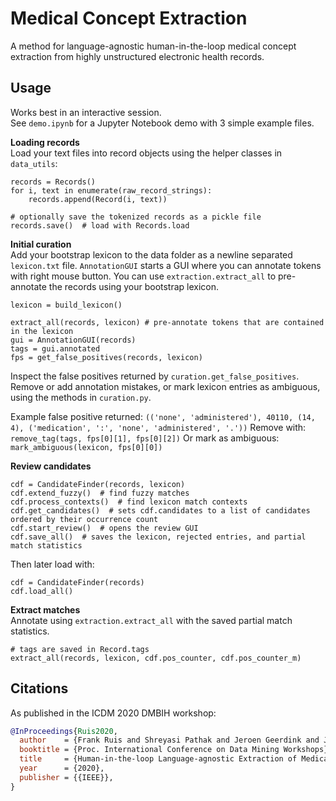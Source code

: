 
# Medical Concept Extraction
A method for language-agnostic human-in-the-loop medical concept extraction from highly unstructured electronic health records.

## Usage
Works best in an interactive session.  
See `demo.ipynb` for a Jupyter Notebook demo with 3 simple example files.

**Loading records**  
Load your text files into record objects using the helper classes in `data_utils`:

    records = Records()
    for i, text in enumerate(raw_record_strings):
        records.append(Record(i, text))
        
    # optionally save the tokenized records as a pickle file
    records.save()  # load with Records.load

**Initial curation**  
Add your bootstrap lexicon to the data folder as a newline separated `lexicon.txt` file.
`AnnotationGUI` starts a GUI where you can annotate tokens with right mouse button.
You can use `extraction.extract_all` to pre-annotate the records using your bootstrap lexicon.

    lexicon = build_lexicon()  
    
    extract_all(records, lexicon) # pre-annotate tokens that are contained in the lexicon
    gui = AnnotationGUI(records)  
    tags = gui.annotated
    fps = get_false_positives(records, lexicon)  

Inspect the false positives returned by `curation.get_false_positives`. 
Remove or add annotation mistakes, or mark lexicon entries as ambiguous, using the methods in `curation.py`. 

Example false positive returned: 
`(('none', 'administered'), 40110, (14, 4), ('medication', ':', 'none', 'administered', '.'))`
Remove with:
`remove_tag(tags, fps[0][1], fps[0][2])`
Or mark as ambiguous:
`mark_ambiguous(lexicon, fps[0][0])`

**Review candidates**  

    cdf = CandidateFinder(records, lexicon)  
    cdf.extend_fuzzy()  # find fuzzy matches
    cdf.process_contexts()  # find lexicon match contexts
    cdf.get_candidates()  # sets cdf.candidates to a list of candidates ordered by their occurrence count
    cdf.start_review()  # opens the review GUI
    cdf.save_all()  # saves the lexicon, rejected entries, and partial match statistics


Then later load with:

    cdf = CandidateFinder(records)
    cdf.load_all()

**Extract matches**  
Annotate using `extraction.extract_all` with the saved partial match statistics.

    # tags are saved in Record.tags
    extract_all(records, lexicon, cdf.pos_counter, cdf.pos_counter_m)
  
## Citations  
As published in the ICDM 2020 DMBIH workshop:
```bibtex
@InProceedings{Ruis2020,
  author    = {Frank Ruis and Shreyasi Pathak and Jeroen Geerdink and Johannes H. Hegeman and Christin Seifert and Maurice van Keulen},
  booktitle = {Proc. International Conference on Data Mining Workshops},
  title     = {Human-in-the-loop Language-agnostic Extraction of Medication Data from Highly Unstructured Electronic Health Records},
  year      = {2020},
  publisher = {{IEEE}},
}
```
